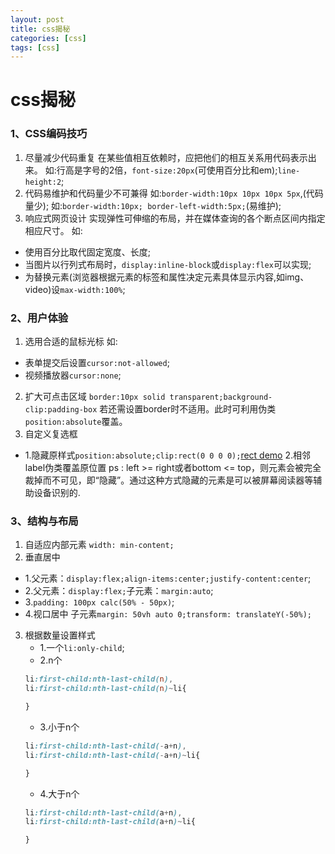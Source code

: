 ```yaml
---
layout: post
title: css揭秘
categories: [css]
tags: [css]
---
```




# css揭秘


### 1、CSS编码技巧

 1. 尽量减少代码重复
在某些值相互依赖时，应把他们的相互关系用代码表示出来。
如:行高是字号的2倍，`font-size:20px`(可使用百分比和em);`line-height:2`;
 2. 代码易维护和代码量少不可兼得
 如:`border-width:10px 10px 10px 5px`,(代码量少);
 如:`border-width:10px;
    border-left-width:5px;`(易维护);
 3. 响应式网页设计
 实现弹性可伸缩的布局，并在媒体查询的各个断点区间内指定相应尺寸。
如:
 - 使用百分比取代固定宽度、长度;
 - 当图片以行列式布局时，`display:inline-block`或`display:flex`可以实现;
 - 为替换元素(浏览器根据元素的标签和属性决定元素具体显示内容,如img、video)设`max-width:100%`;

### 2、用户体验

 1. 选用合适的鼠标光标
 如:
  - 表单提交后设置`cursor:not-allowed`;
  - 视频播放器`cursor:none`;
 2. 扩大可点击区域
 `border:10px solid transparent;background-clip:padding-box`
若还需设置border时不适用。此时可利用伪类`position:absolute`覆盖。
 3. 自定义复选框
 - 1.隐藏原样式`position:absolute;clip:rect(0 0 0 0);`[rect demo][1]
 2.相邻label伪类覆盖原位置
    ps : left >= right或者bottom <= top，则元素会被完全裁掉而不可见，即“隐藏”。通过这种方式隐藏的元素是可以被屏幕阅读器等辅助设备识别的.


### 3、结构与布局

 1. 自适应内部元素
 `width: min-content;`
 2. 垂直居中
 - 1.父元素：`display:flex;align-items:center;justify-content:center`;
 - 2.父元素：`display:flex;`子元素：`margin:auto`;
 - 3.`padding: 100px calc(50% - 50px)`;
 - 4.视口居中
 子元素`margin: 50vh auto 0;transform: translateY(-50%);`
 
 3. 根据数量设置样式
    - 1.一个`li:only-child`;
    - 2.n个
    ```css
    li:first-child:nth-last-child(n),
    li:first-child:nth-last-child(n)~li{
    
    }
    ```
    - 3.小于n个
    ```css
    li:first-child:nth-last-child(-a+n),
    li:first-child:nth-last-child(-a+n)~li{
    
    }
    ```
    - 4.大于n个
    ```css
    li:first-child:nth-last-child(a+n),
    li:first-child:nth-last-child(a+n)~li{
    
    }
    ```

  [1]: http://www.zhangxinxu.com/study/201103/css-rect-demo.html